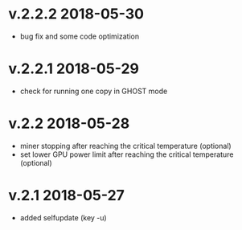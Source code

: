# v.2.2.2   2018-05-30
- bug fix and some code optimization

# v.2.2.1   2018-05-29
- check for running one copy in GHOST mode

# v.2.2   2018-05-28
- miner stopping after reaching the critical temperature (optional)
- set lower GPU power limit after reaching the critical temperature (optional)

# v.2.1   2018-05-27
- added selfupdate (key -u)
